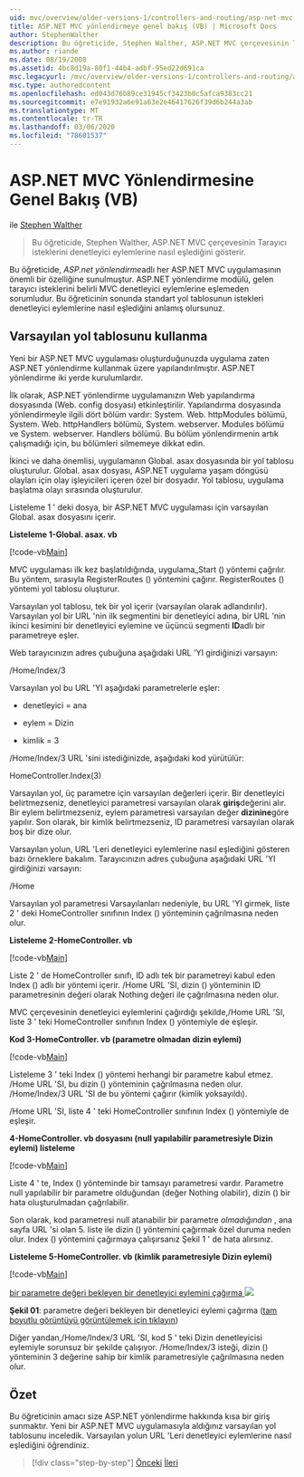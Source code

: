 ```yaml
---
uid: mvc/overview/older-versions-1/controllers-and-routing/asp-net-mvc-routing-overview-vb
title: ASP.NET MVC yönlendirmeye genel bakış (VB) | Microsoft Docs
author: StephenWalther
description: Bu öğreticide, Stephen Walther, ASP.NET MVC çerçevesinin Tarayıcı isteklerini denetleyici eylemlerine nasıl eşlediğini gösterir.
ms.author: riande
ms.date: 08/19/2008
ms.assetid: 4bc8d19a-80f1-44b4-adbf-95ed22d691ca
msc.legacyurl: /mvc/overview/older-versions-1/controllers-and-routing/asp-net-mvc-routing-overview-vb
msc.type: authoredcontent
ms.openlocfilehash: ed043d76b89ce31945cf3423b0c5afca9383cc21
ms.sourcegitcommit: e7e91932a6e91a63e2e46417626f39d6b244a3ab
ms.translationtype: MT
ms.contentlocale: tr-TR
ms.lasthandoff: 03/06/2020
ms.locfileid: "78601537"
---
```

# <a name="aspnet-mvc-routing-overview-vb"></a>ASP.NET MVC Yönlendirmesine Genel Bakış (VB)

ile [Stephen Walther](https://github.com/StephenWalther)

> Bu öğreticide, Stephen Walther, ASP.NET MVC çerçevesinin Tarayıcı isteklerini denetleyici eylemlerine nasıl eşlediğini gösterir.

Bu öğreticide, *ASP.net yönlendirme*adlı her ASP.NET MVC uygulamasının önemli bir özelliğine sunulmuştur. ASP.NET yönlendirme modülü, gelen tarayıcı isteklerini belirli MVC denetleyici eylemlerine eşlemeden sorumludur. Bu öğreticinin sonunda standart yol tablosunun istekleri denetleyici eylemlerine nasıl eşlediğini anlamış olursunuz.

## <a name="using-the-default-route-table"></a>Varsayılan yol tablosunu kullanma

Yeni bir ASP.NET MVC uygulaması oluşturduğunuzda uygulama zaten ASP.NET yönlendirme kullanmak üzere yapılandırılmıştır. ASP.NET yönlendirme iki yerde kurulumlardır.

İlk olarak, ASP.NET yönlendirme uygulamanızın Web yapılandırma dosyasında (Web. config dosyası) etkinleştirilir. Yapılandırma dosyasında yönlendirmeyle ilgili dört bölüm vardır: System. Web. httpModules bölümü, System. Web. httpHandlers bölümü, System. webserver. Modules bölümü ve System. webserver. Handlers bölümü. Bu bölüm yönlendirmenin artık çalışmadığı için, bu bölümleri silmemeye dikkat edin.

İkinci ve daha önemlisi, uygulamanın Global. asax dosyasında bir yol tablosu oluşturulur. Global. asax dosyası, ASP.NET uygulama yaşam döngüsü olayları için olay işleyicileri içeren özel bir dosyadır. Yol tablosu, uygulama başlatma olayı sırasında oluşturulur.

Listeleme 1 ' deki dosya, bir ASP.NET MVC uygulaması için varsayılan Global. asax dosyasını içerir.

**Listeleme 1-Global. asax. vb**

[!code-vb[Main](asp-net-mvc-routing-overview-vb/samples/sample1.vb)]

MVC uygulaması ilk kez başlatıldığında, uygulama\_Start () yöntemi çağrılır. Bu yöntem, sırasıyla RegisterRoutes () yöntemini çağırır. RegisterRoutes () yöntemi yol tablosu oluşturur.

Varsayılan yol tablosu, tek bir yol içerir (varsayılan olarak adlandırılır). Varsayılan yol bir URL 'nin ilk segmentini bir denetleyici adına, bir URL 'nin ikinci kesimini bir denetleyici eylemine ve üçüncü segmenti **ID**adlı bir parametreye eşler.

Web tarayıcınızın adres çubuğuna aşağıdaki URL 'YI girdiğinizi varsayın:

/Home/Index/3

Varsayılan yol bu URL 'YI aşağıdaki parametrelerle eşler:

- denetleyici = ana

- eylem = Dizin

- kimlik = 3

/Home/Index/3 URL 'sini istediğinizde, aşağıdaki kod yürütülür:

HomeController.Index(3)

Varsayılan yol, üç parametre için varsayılan değerleri içerir. Bir denetleyici belirtmezseniz, denetleyici parametresi varsayılan olarak **giriş**değerini alır. Bir eylem belirtmezseniz, eylem parametresi varsayılan değer **dizinine**göre yapılır. Son olarak, bir kimlik belirtmezseniz, ID parametresi varsayılan olarak boş bir dize olur.

Varsayılan yolun, URL 'Leri denetleyici eylemlerine nasıl eşlediğini gösteren bazı örneklere bakalım. Tarayıcınızın adres çubuğuna aşağıdaki URL 'YI girdiğinizi varsayın:

/Home

Varsayılan yol parametresi Varsayılanları nedeniyle, bu URL 'YI girmek, liste 2 ' deki HomeController sınıfının Index () yönteminin çağrılmasına neden olur.

**Listeleme 2-HomeController. vb**

[!code-vb[Main](asp-net-mvc-routing-overview-vb/samples/sample2.vb)]

Liste 2 ' de HomeController sınıfı, ID adlı tek bir parametreyi kabul eden Index () adlı bir yöntemi içerir. /Home URL 'SI, dizin () yönteminin ID parametresinin değeri olarak Nothing değeri ile çağrılmasına neden olur.

MVC çerçevesinin denetleyici eylemlerini çağırdığı şekilde,/Home URL 'SI, liste 3 ' teki HomeController sınıfının Index () yöntemiyle de eşleşir.

**Kod 3-HomeController. vb (parametre olmadan dizin eylemi)**

[!code-vb[Main](asp-net-mvc-routing-overview-vb/samples/sample3.vb)]

Listeleme 3 ' teki Index () yöntemi herhangi bir parametre kabul etmez. /Home URL 'SI, bu dizin () yönteminin çağrılmasına neden olur. /Home/Index/3 URL 'SI de bu yöntemi çağırır (kimlik yoksayıldı).

/Home URL 'SI, liste 4 ' teki HomeController sınıfının Index () yöntemiyle de eşleşir.

**4-HomeController. vb dosyasını (null yapılabilir parametresiyle Dizin eylemi) listeleme**

[!code-vb[Main](asp-net-mvc-routing-overview-vb/samples/sample4.vb)]

Liste 4 ' te, Index () yönteminde bir tamsayı parametresi vardır. Parametre null yapılabilir bir parametre olduğundan (değer Nothing olabilir), dizin () bir hata oluşturulmadan çağrılabilir.

Son olarak, kod parametresi null atanabilir bir parametre *olmadığından* , ana sayfa URL 'si olan 5. liste ile dizin () yöntemini çağırmak özel duruma neden olur. Index () yöntemini çağırmaya çalışırsanız Şekil 1 ' de hata alırsınız.

**Listeleme 5-HomeController. vb (kimlik parametresiyle Dizin eylemi)**

[!code-vb[Main](asp-net-mvc-routing-overview-vb/samples/sample5.vb)]

[bir parametre değeri bekleyen bir denetleyici eylemini çağırma ![](asp-net-mvc-routing-overview-vb/_static/image1.jpg)](asp-net-mvc-routing-overview-vb/_static/image1.png)

**Şekil 01**: parametre değeri bekleyen bir denetleyici eylemi çağırma ([tam boyutlu görüntüyü görüntülemek için tıklayın](asp-net-mvc-routing-overview-vb/_static/image2.png))

Diğer yandan,/Home/Index/3 URL 'SI, kod 5 ' teki Dizin denetleyicisi eylemiyle sorunsuz bir şekilde çalışıyor. /Home/Index/3 isteği, dizin () yönteminin 3 değerine sahip bir kimlik parametresiyle çağrılmasına neden olur.

## <a name="summary"></a>Özet

Bu öğreticinin amacı size ASP.NET yönlendirme hakkında kısa bir giriş sunmaktır. Yeni bir ASP.NET MVC uygulamasıyla aldığınız varsayılan yol tablosunu inceledik. Varsayılan yolun URL 'Leri denetleyici eylemlerine nasıl eşlediğini öğrendiniz.

> [!div class="step-by-step"]
> [Önceki](creating-an-action-cs.md)
> [İleri](understanding-action-filters-vb.md)
